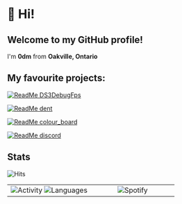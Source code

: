 # 👋 Hi! 

## Welcome to my GitHub profile!
I'm **0dm** from **Oakville, Ontario** 

## My favourite projects:
[![ReadMe DS3DebugFps](https://github-readme-stats.vercel.app/api/pin/?username=0dm&repo=DS3DebugFps)](https://github.com/0dm/DS3DebugFps)

[![ReadMe dent](https://github-readme-stats.vercel.app/api/pin/?username=0dm&repo=dent)](https://github.com/0dm/dent)

[![ReadMe colour_board](https://github-readme-stats.vercel.app/api/pin/?username=0dm&repo=colour_board)](https://github.com/0dm/colour_board)

[![ReadMe discord](https://github-readme-stats.vercel.app/api/pin/?username=0dm&repo=discord)](https://github.com/0dm/discord)

## Stats
<img src="https://hits.seeyoufarm.com/api/count/incr/badge.svg?url=https%3A%2F%2Fgithub.com%2F0dm&count_bg=%2350A411&title_bg=%23000000&icon=github.svg&icon_color=%23FFFFFF&title=hits&edge_flat=false" alt="Hits" />
<table>
  <tr> 
    <td valign="top" width="50%">
      <div align="center">
        <img src="https://github-readme-stats.vercel.app/api/top-langs/?username=0dm&layout=compact" alt="Activity" />
        <img src="https://github-readme-stats.vercel.app/api?username=0dm&show_icons=true" alt="Languages"/>
      </div>
    </td>
    <td valign="top" width="50%">
      <div align="center">
        <img src="https://spotify-github-profile.vercel.app/api/view?uid=12157581118&cover_image=true&theme=default" alt="Spotify" />
      </div>
    </td>
  </tr>
</table>
